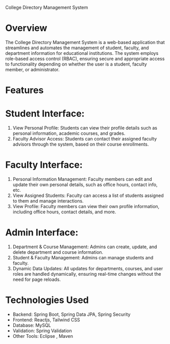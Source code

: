 
College Directory Management System

# Overview
The College Directory Management System is a web-based application that streamlines and automates the management of student, faculty, and department information for educational institutions. The system employs role-based access control (RBAC), ensuring secure and appropriate access to functionality depending on whether the user is a student, faculty member, or administrator.
# Features
# Student Interface:
1. View Personal Profile: Students can view their profile details such as personal information, academic courses, and grades.
2. Faculty Advisor Access: Students can contact their assigned faculty advisors through the system, based on their course enrollments.
# Faculty Interface:
1. Personal Information Management: Faculty members can edit and update their own personal details, such as office hours, contact info, etc.
2. View Assigned Students: Faculty can access a list of students assigned to them and manage interactions.
3. View Profile: Faculty members can view their own profile information, including office hours, contact details, and more.
# Admin Interface:
1. Department & Course Management: Admins can create, update, and delete department and course information.
2. Student & Faculty Management: Admins can manage students and faculty.
3. Dynamic Data Updates: All updates for departments, courses, and user roles are handled dynamically, ensuring real-time changes without the need for page reloads.
# Technologies Used
- Backend: Spring Boot, Spring Data JPA, Spring Security
- Frontend: Reactjs, Tailwind CSS
- Database: MySQL
- Validation: Spring Validation
- Other Tools: Eclipse , Maven
